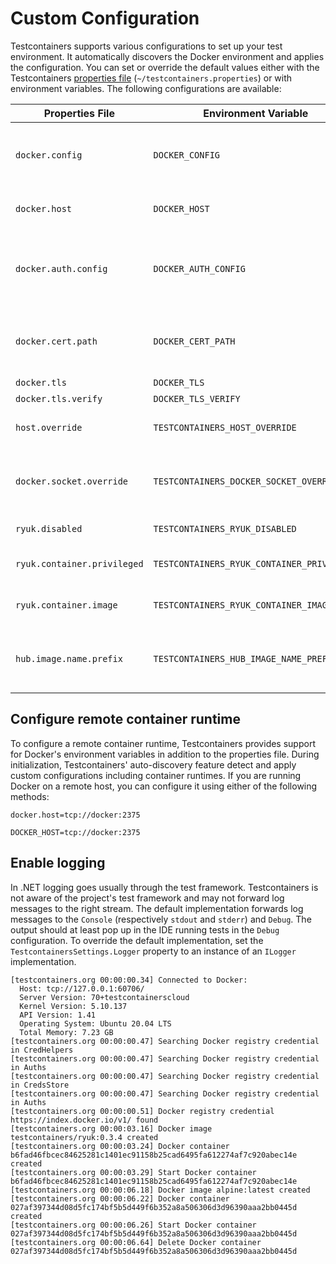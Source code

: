 # Custom Configuration

Testcontainers supports various configurations to set up your test environment. It automatically discovers the Docker environment and applies the configuration. You can set or override the default values either with the Testcontainers [properties file][properties-file-format] (`~/testcontainers.properties`) or with environment variables. The following configurations are available:

| Properties File             | Environment Variable                       | Description                                                                                                               | Default                     |
|-----------------------------|--------------------------------------------|---------------------------------------------------------------------------------------------------------------------------|-----------------------------|
| `docker.config`             | `DOCKER_CONFIG`                            | The directory path that contains the Docker configuration (`config.json`) file.                                           | `~/.docker/`                |
| `docker.host`               | `DOCKER_HOST`                              | The Docker daemon socket to connect to.                                                                                   | -                           |
| `docker.auth.config`        | `DOCKER_AUTH_CONFIG`                       | The Docker configuration file content (GitLab: [Use statically-defined credentials][use-statically-defined-credentials]). | -                           |
| `docker.cert.path`          | `DOCKER_CERT_PATH`                         | The directory path that contains the client certificate (`{ca,cert,key}.pem`) files.                                      | `~/.docker/`                |
| `docker.tls`                | `DOCKER_TLS`                               | Enables TLS.                                                                                                              | `false`                     |
| `docker.tls.verify`         | `DOCKER_TLS_VERIFY`                        | Enables TLS verify.                                                                                                       | `false`                     |
| `host.override`             | `TESTCONTAINERS_HOST_OVERRIDE`             | The host that exposes Docker's ports.                                                                                     | -                           |
| `docker.socket.override`    | `TESTCONTAINERS_DOCKER_SOCKET_OVERRIDE`    | The file path to the Docker daemon socket that is used by Ryuk (resource reaper).                                         | `/var/run/docker.sock`      |
| `ryuk.disabled`             | `TESTCONTAINERS_RYUK_DISABLED`             | Disables Ryuk (resource reaper).                                                                                          | `false`                     |
| `ryuk.container.privileged` | `TESTCONTAINERS_RYUK_CONTAINER_PRIVILEGED` | Runs Ryuk (resource reaper) in privileged mode.                                                                           | `false`                     |
| `ryuk.container.image`      | `TESTCONTAINERS_RYUK_CONTAINER_IMAGE`      | The Ryuk (resource reaper) Docker image.                                                                                  | `testcontainers/ryuk:0.5.1` |
| `hub.image.name.prefix`     | `TESTCONTAINERS_HUB_IMAGE_NAME_PREFIX`     | The name to use for substituting the Docker Hub registry part of the image name.                                          | -                           |

## Configure remote container runtime

To configure a remote container runtime, Testcontainers provides support for Docker's environment variables in addition to the properties file. During initialization, Testcontainers' auto-discovery feature detect and apply custom configurations including container runtimes. If you are running Docker on a remote host, you can configure it using either of the following methods:

```console title="Properties File"
docker.host=tcp://docker:2375
```

```console title="Environment Variable"
DOCKER_HOST=tcp://docker:2375
```

## Enable logging

In .NET logging goes usually through the test framework. Testcontainers is not aware of the project's test framework and may not forward log messages to the right stream. The default implementation forwards log messages to the `Console` (respectively `stdout` and `stderr`) and `Debug`. The output should at least pop up in the IDE running tests in the `Debug` configuration. To override the default implementation, set the `TestcontainersSettings.Logger` property to an instance of an `ILogger` implementation.

    [testcontainers.org 00:00:00.34] Connected to Docker:
      Host: tcp://127.0.0.1:60706/
      Server Version: 70+testcontainerscloud
      Kernel Version: 5.10.137
      API Version: 1.41
      Operating System: Ubuntu 20.04 LTS
      Total Memory: 7.23 GB
    [testcontainers.org 00:00:00.47] Searching Docker registry credential in CredHelpers
    [testcontainers.org 00:00:00.47] Searching Docker registry credential in Auths
    [testcontainers.org 00:00:00.47] Searching Docker registry credential in CredsStore
    [testcontainers.org 00:00:00.47] Searching Docker registry credential in Auths
    [testcontainers.org 00:00:00.51] Docker registry credential https://index.docker.io/v1/ found
    [testcontainers.org 00:00:03.16] Docker image testcontainers/ryuk:0.3.4 created
    [testcontainers.org 00:00:03.24] Docker container b6fad46fbcec84625281c1401ec91158b25cad6495fa612274af7c920abec14e created
    [testcontainers.org 00:00:03.29] Start Docker container b6fad46fbcec84625281c1401ec91158b25cad6495fa612274af7c920abec14e
    [testcontainers.org 00:00:06.18] Docker image alpine:latest created
    [testcontainers.org 00:00:06.22] Docker container 027af397344d08d5fc174bf5b5d449f6b352a8a506306d3d96390aaa2bb0445d created
    [testcontainers.org 00:00:06.26] Start Docker container 027af397344d08d5fc174bf5b5d449f6b352a8a506306d3d96390aaa2bb0445d
    [testcontainers.org 00:00:06.64] Delete Docker container 027af397344d08d5fc174bf5b5d449f6b352a8a506306d3d96390aaa2bb0445d

[properties-file-format]: https://en.wikipedia.org/wiki/.properties
[use-statically-defined-credentials]: https://docs.gitlab.com/ee/ci/docker/using_docker_images.html#use-statically-defined-credentials
